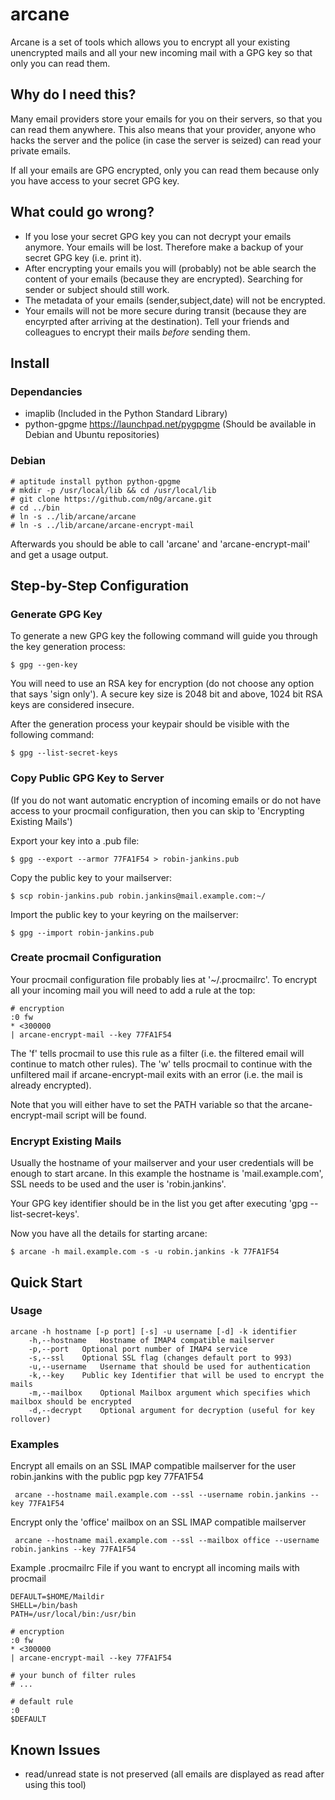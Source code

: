 # arcane #

Arcane is a set of tools which allows you to encrypt all your existing
unencrypted mails and all your new incoming mail with a GPG key so that
only you can read them.

## Why do I need this? ##

Many email providers store your emails for you on their servers, so
that you can read them anywhere. This also means that your provider,
anyone who hacks the server and the police (in case the server is
seized) can read your private emails.

If all your emails are GPG encrypted, only you can read them because
only you have access to your secret GPG key.

## What could go wrong? ##

* If you lose your secret GPG key you can not decrypt your emails anymore.
Your emails will be lost. Therefore make a backup of your secret GPG key (i.e. print it).
* After encrypting your emails you will (probably) not be able search
the content of your emails  (because they are encrypted). Searching
for sender or subject should still work.
* The metadata of your emails (sender,subject,date) will not be encrypted.
* Your emails will not be more secure during transit (because they are encyrpted
after arriving at the destination). Tell your friends and colleagues to
encrypt their mails _before_ sending them.

## Install ##

### Dependancies ###
* imaplib (Included in the Python Standard Library)
* python-gpgme https://launchpad.net/pygpgme (Should be available in Debian and Ubuntu repositories)

### Debian ###
    # aptitude install python python-gpgme
    # mkdir -p /usr/local/lib && cd /usr/local/lib
    # git clone https://github.com/n0g/arcane.git
    # cd ../bin 
    # ln -s ../lib/arcane/arcane
    # ln -s ../lib/arcane/arcane-encrypt-mail

Afterwards you should be able to call 'arcane' and 'arcane-encrypt-mail'
and get a usage output.

## Step-by-Step Configuration ##

### Generate GPG Key ###
To generate a new GPG key the following command will guide you through
the key generation process:


    $ gpg --gen-key

You will need to use an RSA key for encryption (do not choose any option
that says 'sign only'). A secure key size is 2048 bit and above, 1024
bit RSA keys are considered insecure.

After the generation process your keypair should be visible with the
following command:


    $ gpg --list-secret-keys


### Copy Public GPG Key to Server ###
(If you do not want automatic encryption of incoming emails or do not
have access to your procmail configuration, then you can skip to
'Encrypting Existing Mails')

Export your key into a .pub file:


    $ gpg --export --armor 77FA1F54 > robin-jankins.pub


Copy the public key to your mailserver:


    $ scp robin-jankins.pub robin.jankins@mail.example.com:~/


Import the public key to your keyring on the mailserver:


    $ gpg --import robin-jankins.pub


### Create procmail Configuration ###
Your procmail configuration file probably lies at '~/.procmailrc'. To
encrypt all your incoming mail you will need to add a rule at the top:


    # encryption
    :0 fw
    * <300000
    | arcane-encrypt-mail --key 77FA1F54


The 'f' tells procmail to use this rule as a filter (i.e. the filtered
email will continue to match other rules). The 'w' tells procmail to
continue with the unfiltered mail if arcane-encrypt-mail exits with an
error (i.e. the mail is already encrypted).

Note that you will either have to set the PATH variable so that the
arcane-encrypt-mail script will be found.


### Encrypt Existing Mails ###
Usually the hostname of your mailserver and your user credentials will
be enough to start arcane. In this example the hostname is
'mail.example.com', SSL needs to be used and the user is
'robin.jankins'.

Your GPG key identifier should be in the list you get after executing
'gpg --list-secret-keys'.

Now you have all the details for starting arcane:


    $ arcane -h mail.example.com -s -u robin.jankins -k 77FA1F54

## Quick Start ##

### Usage ###
    arcane -h hostname [-p port] [-s] -u username [-d] -k identifier
        -h,--hostname	Hostname of IMAP4 compatible mailserver
        -p,--port	Optional port number of IMAP4 service
        -s,--ssl	Optional SSL flag (changes default port to 993)
        -u,--username	Username that should be used for authentication
        -k,--key	Public key Identifier that will be used to encrypt the mails
        -m,--mailbox	Optional Mailbox argument which specifies which mailbox should be encrypted
        -d,--decrypt	Optional argument for decryption (useful for key rollover)


### Examples ###
Encrypt all emails on an SSL IMAP compatible mailserver for the user
robin.jankins
with the public pgp key 77FA1F54


     arcane --hostname mail.example.com --ssl --username robin.jankins --key 77FA1F54

Encrypt only the 'office' mailbox on an SSL IMAP compatible mailserver


     arcane --hostname mail.example.com --ssl --mailbox office --username robin.jankins --key 77FA1F54

Example .procmailrc File if you want to encrypt all incoming mails with procmail


    DEFAULT=$HOME/Maildir
    SHELL=/bin/bash
    PATH=/usr/local/bin:/usr/bin

    # encryption
    :0 fw
    * <300000
    | arcane-encrypt-mail --key 77FA1F54

    # your bunch of filter rules
    # ...

    # default rule
    :0
    $DEFAULT

## Known Issues ##
* read/unread state is not preserved (all emails are displayed as read after using this tool)
